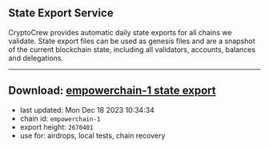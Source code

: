 ## State Export Service
CryptoCrew provides automatic daily state exports for all chains we validate. State export files can be used as genesis files and are a snapshot of the current blockchain state, including all validators, accounts, balances and delegations.

---
**Download: [empowerchain-1 state export](https://dl.ccvalidators.com/SERVICE/empowerchain/empowerchain-1_export_2670401.json)**
---

- last updated: Mon Dec 18 2023 10:34:34
- chain id: `empowerchain-1`
- export height: `2670401`
- use for: airdrops, local tests, chain recovery
